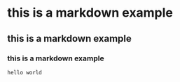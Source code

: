 # this is a markdown example
## this is a markdown example
### this is a markdown example
```hello world```
